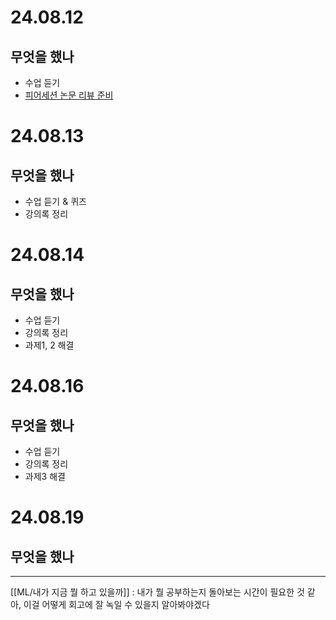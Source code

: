 # 24.08.12
## 무엇을 했나 
- 수업 듣기
- [피어세션 논문 리뷰 준비](PageRank.md)
# 24.08.13
## 무엇을 했나 
- 수업 듣기 & 퀴즈
- 강의록 정리
# 24.08.14
## 무엇을 했나 
- 수업 듣기
- 강의록 정리
- 과제1, 2 해결
# 24.08.16
## 무엇을 했나 
- 수업 듣기
- 강의록 정리
- 과제3 해결
# 24.08.19
## 무엇을 했나 

---


[[ML/내가 지금 뭘 하고 있을까]] : 내가 뭘 공부하는지 돌아보는 시간이 필요한 것 같아, 이걸 어떻게 회고에 잘 녹일 수 있을지 알아봐야겠다
